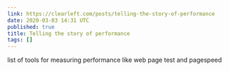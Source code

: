 ```yaml
---
link: https://clearleft.com/posts/telling-the-story-of-performance
date: 2020-03-03 14:31 UTC
published: true
title: Telling the story of performance
tags: []
---
```


list of tools for measuring performance like web page test and pagespeed
